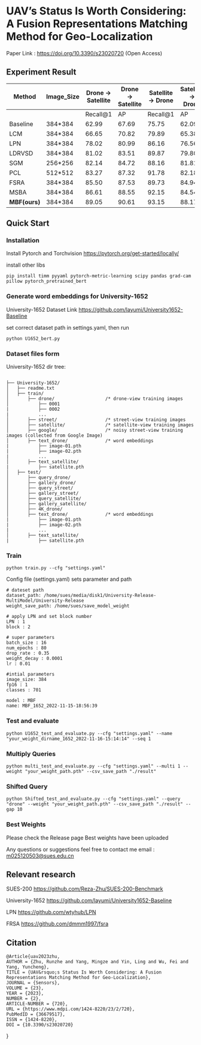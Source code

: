# UAV’s Status Is Worth Considering: A Fusion Representations Matching Method for Geo-Localization
Paper Link : https://doi.org/10.3390/s23020720 (Open Access) 

## Experiment Result

| Method        | Image_Size | **Drone** → Satellite | **Drone** → Satellite | Satellite → Drone | Satellite → Drone |
| ------------- | ---------- | --------------------- | --------------------- | ----------------- | ----------------- |
|               |            | Recall@1              | AP                    | Recall@1          | AP                |
| Baseline      | 384*384    | 62.99                 | 67.69                 | 75.75             | 62.09             |
| LCM           | 384*384    | 66.65                 | 70.82                 | 79.89             | 65.38             |
| LPN           | 384*384    | 78.02                 | 80.99                 | 86.16             | 76.56             |
| LDRVSD        | 384*384    | 81.02                 | 83.51                 | 89.87             | 79.80             |
| SGM           | 256*256    | 82.14                 | 84.72                 | 88.16             | 81.81             |
| PCL           | 512*512    | 83.27                 | 87.32                 | 91.78             | 82.18             |
| FSRA          | 384*384    | 85.50                 | 87.53                 | 89.73             | 84.94             |
| MSBA          | 384*384    | 86.61                 | 88.55                 | 92.15             | 84.54             |
| **MBF(ours)** | 384*384    | 89.05                 | 90.61                 | 93.15             | 88.17             |

## Quick Start
### Installation
Install Pytorch and Torchvision https://pytorch.org/get-started/locally/

install other libs
```shell
pip install timm pyyaml pytorch-metric-learning scipy pandas grad-cam pillow pytorch_pretrained_bert

```
### Generate word embeddings for University-1652
University-1652 Dataset Link https://github.com/layumi/University1652-Baseline


set correct dataset path in settings.yaml, then run
```shell
python U1652_bert.py
```

### Dataset files form
University-1652 dir tree:
```text

├── University-1652/
│   ├── readme.txt
│   ├── train/
│       ├── drone/                   /* drone-view training images 
│           ├── 0001
|           ├── 0002
|           ...
│       ├── street/                  /* street-view training images 
│       ├── satellite/               /* satellite-view training images       
│       ├── google/                  /* noisy street-view training images (collected from Google Image)
│       ├── text_drone/              /* word embeddings
|           ├── image-01.pth
|           ├── image-02.pth
|           ...
│       ├── text_satellite/ 
|           ├── satellite.pth
│   ├── test/
│       ├── query_drone/  
│       ├── gallery_drone/  
│       ├── query_street/  
│       ├── gallery_street/ 
│       ├── query_satellite/  
│       ├── gallery_satellite/ 
│       ├── 4K_drone/
│       ├── text_drone/              /* word embeddings
|           ├── image-01.pth
|           ├── image-02.pth
|           ...
│       ├── text_satellite/ 
|           ├── satellite.pth
```

### Train
```shell
python train.py --cfg "settings.yaml"
```
Config file (settings.yaml) sets parameter and path
```text
# dateset path
dataset_path: /home/sues/media/disk1/University-Release-MultiModel/University-Release
weight_save_path: /home/sues/save_model_weight

# apply LPN and set block number
LPN : 1
block : 2

# super parameters
batch_size : 16
num_epochs : 80
drop_rate : 0.35
weight_decay : 0.0001
lr : 0.01

#intial parameters
image_size: 384
fp16 : 1
classes : 701

model : MBF
name: MBF_1652_2022-11-15-18:56:39 
```


### Test and evaluate
```shell
python U1652_test_and_evaluate.py --cfg "settings.yaml" --name "your_weight_dirname_1652_2022-11-16-15:14:14" --seq 1
```

### Multiply Queries
```shell
python multi_test_and_evaluate.py --cfg "settings.yaml" --multi 1 --weight "your_weight_path.pth" --csv_save_path "./result"

```

### Shifted Query
```shell
python Shifted_test_and_evaluate.py --cfg "settings.yaml" --query "drone" --weight "your_weight_path.pth" --csv_save_path "./result" --gap 10
```

### Best Weights
Please check the Release page
Best weights have been uploaded

Any questions or suggestions feel free to contact me 
email : m025120503@sues.edu.cn

## Relevant research

SUES-200 https://github.com/Reza-Zhu/SUES-200-Benchmark

University-1652 https://github.com/layumi/University1652-Baseline

LPN https://github.com/wtyhub/LPN

FRSA https://github.com/dmmm1997/fsra

## Citation

```text
@Article{uav2023zhu,
AUTHOR = {Zhu, Runzhe and Yang, Mingze and Yin, Ling and Wu, Fei and Yang, Yuncheng},
TITLE = {UAV&rsquo;s Status Is Worth Considering: A Fusion Representations Matching Method for Geo-Localization},
JOURNAL = {Sensors},
VOLUME = {23},
YEAR = {2023},
NUMBER = {2},
ARTICLE-NUMBER = {720},
URL = {https://www.mdpi.com/1424-8220/23/2/720},
PubMedID = {36679517},
ISSN = {1424-8220},
DOI = {10.3390/s23020720}
```
}
